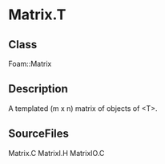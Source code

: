 # Matrix.T 
## Class
Foam::Matrix

## Description
A templated (m x n) matrix of objects of \<T\>.

## SourceFiles
Matrix.C
MatrixI.H
MatrixIO.C

